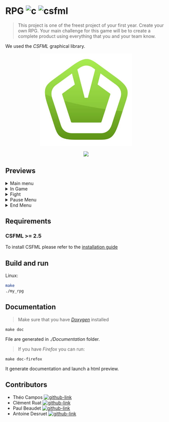 # RPG ![c](https://img.shields.io/badge/C-00599C?style=for-the-badge&logo=c&logoColor=white) ![csfml](https://img.shields.io/badge/CSFML-8CC445?style=for-the-badge&logo=SFML&logoColor=white)

>This project is one of the freest project of your first year. Create your own RPG.
Your main challenge for this game will be to create a complete product using everything that you and your
team know.

We used the _CSFML_ graphical library.

<p align="center">
  <a href="https://www.sfml-dev.org/index.php">
    <img src=".github/readme_resources/logo_sfml.jpeg" width="288px">
  </a>
</p>
<p align="center">
  <a href="https://github.com/SFML/CSFML/releases/tag/2.5">
    <img src="https://img.shields.io/github/v/release/SFML/CSFML?label=CSFML%20Version&style=for-the-badge">
  </a>
</p>

<h2>Previews</h2>
<details>
    <summary>Main menu</summary>
    <img src="/.github/readme_resources/main_menu.png">
</details>
<details>
    <summary>In Game</summary>
    <img src="/.github/readme_resources/game_screen.png">
</details>
<details>
    <summary>Fight</summary>
    <img src="/.github/readme_resources/fight_screen.png">
</details>
<details>
    <summary>Pause Menu</summary>
    <img src="/.github/readme_resources/pause_menu.png">
</details>
<details>
    <summary>End Menu</summary>
    <img src="/.github/readme_resources/win_screen.png">
    <img src="/.github/readme_resources/loose_screen.png">
</details>

## Requirements

### CSFML >= 2.5

To install CSFML please refer to
the [installation guide](https://www.sfml-dev.org/download/csfml/)

## Build and run

Linux:

```sh
make
./my_rpg
```

## Documentation

> Make sure that you have [_Doxygen_](https://www.doxygen.nl/download.html) installed

```shell
make doc
```

File are generated in _./Documentation_ folder.

> If you have _Firefox_ you can run:

```shell
make doc-firefox
```

It generate documentation and launch a html preview.

## Contributors

- Théo Campos [![github-link][github-logo]](https://github.com/theocampos)
- Clément Ruat  [![github-link][github-logo]](https://github.com/fantoruse)
- Paul Beaudet  [![github-link][github-logo]](https://github.com/Pepiloto)
- Antoine Desruet [![github-link][github-logo]](https://github.com/antwxne)

<!-- Markdown link & img definition's -->

[vsc-installation-doc]: https://code.visualstudio.com/docs/editor/command-line

[cmake-installation-doc]: https://cmake.org/install/

[Github-logo]: https://img.shields.io/badge/GitHub-100000?style=for-the-badge&logo=github&logoColor=white
